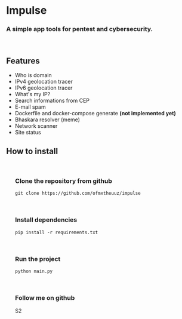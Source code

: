 # Impulse
### A simple app tools for pentest and cybersecurity.
<br>

## Features
<ul>
  <li>Who is domain</li>
  <li>IPv4 geolocation tracer</li>
  <li>IPv6 geolocation tracer</li>
  <li>What's my IP?</li>
  <li>Search informations from CEP</li>
  <li>E-mail spam</li>
  <li>Dockerfile and docker-compose generate <b>(not implemented yet)</b></li>
  <li>Bhaskara resolver (meme)</li>
  <li>Network scanner</li>
  <li>Site status</li>
</ul>

## How to install

<br>
<ul>

### <b>Clone the repository from github</b>

```
git clone https://github.com/ofmxtheuuz/impulse
```

<br>

### <b>Install dependencies</b>

```
pip install -r requirements.txt
```
<br>

### <b>Run the project</b>

```
python main.py
```
<br>

### <b>Follow me on github</b>
S2

</ul>